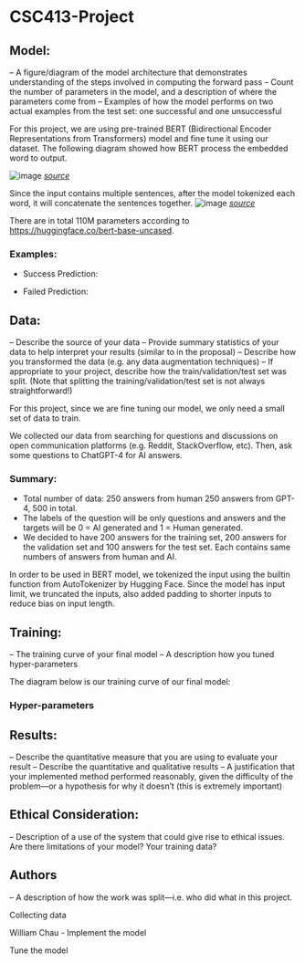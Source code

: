 # CSC413-Project
## Model:
– A figure/diagram of the model architecture that demonstrates understanding of the steps involved in
computing the forward pass
– Count the number of parameters in the model, and a description of where the parameters come from
– Examples of how the model performs on two actual examples from the test set: one successful and one
unsuccessful

For this project, we are using pre-trained BERT (Bidirectional Encoder Representations from Transformers) model and fine tune it using our dataset.
The following diagram showed how BERT process the embedded word to output.

![image](https://user-images.githubusercontent.com/55767924/232256506-2d9fb234-d826-4da2-a1b1-f3cc22014895.png)
*[source](https://arxiv.org/abs/1810.04805v1)*

Since the input contains multiple sentences, after the model tokenized each word, it will concatenate the sentences together.
![image](https://user-images.githubusercontent.com/55767924/232256586-6d069de1-8673-41e4-9949-f7308f799a60.png)
*[source](https://arxiv.org/abs/1810.04805v1)*

There are in total 110M parameters according to https://huggingface.co/bert-base-uncased.

### Examples:

 - Success Prediction:

 - Failed Prediction:


## Data:
– Describe the source of your data
– Provide summary statistics of your data to help interpret your results (similar to in the proposal)
– Describe how you transformed the data (e.g. any data augmentation techniques)
– If appropriate to your project, describe how the train/validation/test set was split. (Note that splitting
the training/validation/test set is not always straightforward!)

For this project, since we are fine tuning our model, we only need a small set of data to train.

We collected our data from searching for questions and discussions on open communication platforms (e.g. Reddit, StackOverflow, etc). Then, ask some questions to ChatGPT-4 for AI answers.

### Summary:
- Total number of data: 250 answers from human 250 answers from GPT-4, 500 in total.
- The labels of  the question will  be only  questions and answers and the targets will be 0 = AI generated and 1 = Human generated.
- We decided to have 200 answers for the training set, 200 answers for the validation set and 100 answers for the test set. Each contains same numbers of answers from human and AI. 

In order to be used in BERT model, we tokenized the input using the builtin function from AutoTokenizer by Hugging Face. Since the model has input limit, we truncated the inputs, also added padding to shorter inputs to reduce bias on input length.


## Training:
– The training curve of your final model
– A description how you tuned hyper-parameters

The diagram below is our training curve of our final model:


### Hyper-parameters

## Results:
– Describe the quantitative measure that you are using to evaluate your result
– Describe the quantitative and qualitative results
– A justification that your implemented method performed reasonably, given the difficulty of the problem—or
a hypothesis for why it doesn’t (this is extremely important)



## Ethical Consideration:
– Description of a use of the system that could give rise to ethical issues. Are there limitations of your
model? Your training data?

## Authors
– A description of how the work was split—i.e. who did what in this project.

Collecting data

William Chau - Implement the model

Tune the model
